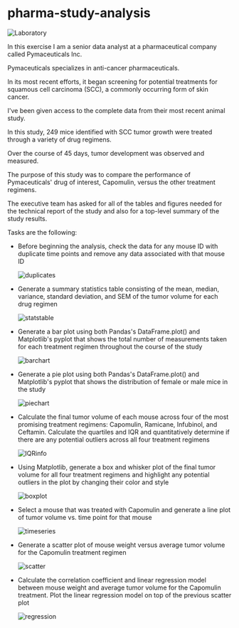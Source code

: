 # pharma-study-analysis

![Laboratory](Images/Laboratory.jpg)

In this exercise I am a senior data analyst at a pharmaceutical company called Pymaceuticals Inc.  

Pymaceuticals specializes in anti-cancer pharmaceuticals. 

In its most recent efforts, it began screening for potential treatments for squamous cell carcinoma (SCC), a commonly occurring form of skin cancer.  

I've been given access to the complete data from their most recent animal study. 

In this study, 249 mice identified with SCC tumor growth were treated through a variety of drug regimens. 

Over the course of 45 days, tumor development was observed and measured. 

The purpose of this study was to compare the performance of Pymaceuticals' drug of interest, Capomulin, versus the other treatment regimens. 

The executive team has asked for all of the tables and figures needed for the technical report of the study and also for a top-level summary of the study results. 

Tasks are the following:

- Before beginning the analysis, check the data for any mouse ID with duplicate time points and remove any data associated with that mouse ID

  ![duplicates](Images/checkforduplicates.png)

- Generate a summary statistics table consisting of the mean, median, variance, standard deviation, and SEM of the tumor volume for each drug regimen

  ![statstable](Images/summstatstable.png)

- Generate a bar plot using both Pandas's DataFrame.plot() and Matplotlib's pyplot that shows the total number of measurements taken for each treatment regimen throughout the course of the study

  ![barchart](Images/barchart.png)

- Generate a pie plot using both Pandas's DataFrame.plot() and Matplotlib's pyplot that shows the distribution of female or male mice in the study

  ![piechart](Images/piechart.png)

- Calculate the final tumor volume of each mouse across four of the most promising treatment regimens: Capomulin, Ramicane, Infubinol, and Ceftamin. Calculate the quartiles and IQR and quantitatively determine if there are any potential outliers across all four treatment regimens

  ![IQRinfo](Images/IQRinfo.png)

- Using Matplotlib, generate a box and whisker plot of the final tumor volume for all four treatment regimens and highlight any potential outliers in the plot by changing their color and style

  ![boxplot](Images/boxplot.png)

- Select a mouse that was treated with Capomulin and generate a line plot of tumor volume vs. time point for that mouse

  ![timeseries](Images/timeseries.png)

- Generate a scatter plot of mouse weight versus average tumor volume for the Capomulin treatment regimen

  ![scatter](Images/scatterplot.png)

- Calculate the correlation coefficient and linear regression model between mouse weight and average tumor volume for the Capomulin treatment. Plot the linear regression model on top of the previous scatter plot

  ![regression](Images/regression.png)

